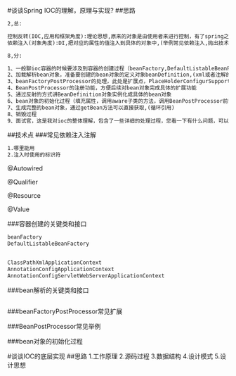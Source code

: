 #谈谈Spring IOC的理解，原理与实现?
##思路
```asp
2,总:

控制反转(IOC,应用和框架角度):理论思想,原来的对象是由使用者来进行控制，有了spring之后，可以把整个对象交给spring来帮我们进行管理
依赖注入(对象角度):DI,把对应的属性的值注入到具体的对象中,(举例常见依赖注入,抛出技术点上钩,@Autowired,@Qualifier,@Resource,@Value)

8,分:

1、一般聊ioc容器的时候要涉及到容器的创建过程（beanFactory,DefaultListableBeanFactory）,向bean工厂中设置一些参数（BeanPostProcessor,Aware接口的子类）等等属性
2、加载解析bean对象，准备要创建的bean对象的定义对象beanDefinition,(xml或者注解的解析过程)
3、beanFactoryPostProcessor的处理，此处是扩展点，PlaceHolderConfigurSupport,ConfigurationClassPostProcessor
4、BeanPostProcessor的注册功能，方便后续对bean对象完成具体的扩展功能
5、通过反射的方式讲BeanDefinition对象实例化成具体的bean对象
6、bean对象的初始化过程（填充属性，调用aware子类的方法，调用BeanPostProcessor前置处理方法，调用init-mehtod方法，调用BeanPostProcessor的后置处理方法）
7、生成完整的bean对象，通过getBean方法可以直接获取,(循环引用)
8、销毁过程
9、面试官，这是我对ioc的整体理解，包含了一些详细的处理过程，您看一下有什么问题，可以指点我一下（允许你把整个流程说完）
```

##技术点
###常见依赖注入注解
```asp
1.哪里能用
2.注入时使用的标识符
```
@Autowired

@Qualifier

@Resource

@Value


###容器创建的关键类和接口
```asp
beanFactory
DefaultListableBeanFactory


ClassPathXmlApplicationContext
AnnotationConfigApplicationContext
AnnotationConfigServletWebServerApplicationContext
```

###bean解析的关键类和接口
```asp

```

###beanFactoryPostProcessor常见扩展

###BeanPostProcessor常见举例

###bean对象的初始化过程

#谈谈IOC的底层实现
##思路
1.工作原理
2.源码过程
3.数据结构
4.设计模式
5.设计思想
